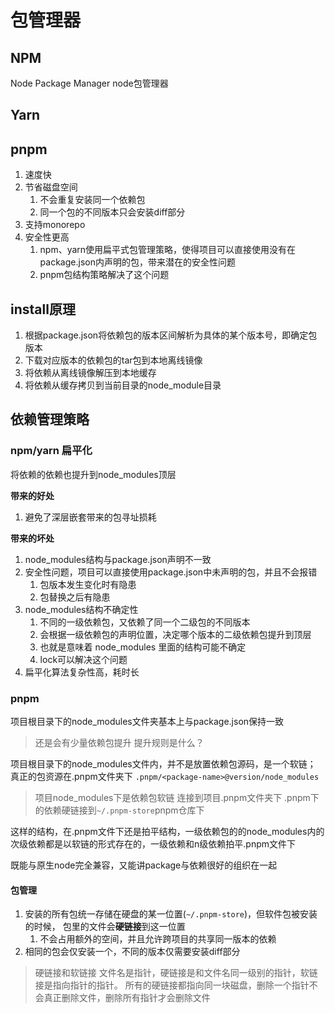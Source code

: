 # 包管理器


## NPM
Node Package Manager node包管理器
## Yarn
## pnpm
1. 速度快
2. 节省磁盘空间
   1. 不会重复安装同一个依赖包
   2. 同一个包的不同版本只会安装diff部分
3. 支持monorepo
4. 安全性更高
   1. npm、yarn使用扁平式包管理策略，使得项目可以直接使用没有在package.json内声明的包，带来潜在的安全性问题
   2. pnpm包结构策略解决了这个问题


## install原理
1. 根据package.json将依赖包的版本区间解析为具体的某个版本号，即确定包版本
2. 下载对应版本的依赖包的tar包到本地离线镜像
3. 将依赖从离线镜像解压到本地缓存
4. 将依赖从缓存拷贝到当前目录的node_module目录

## 依赖管理策略
### npm/yarn 扁平化
将依赖的依赖也提升到node_modules顶层

**带来的好处**
1. 避免了深层嵌套带来的包寻址损耗

**带来的坏处**
1. node_modules结构与package.json声明不一致
2. 安全性问题，项目可以直接使用package.json中未声明的包，并且不会报错
   1. 包版本发生变化时有隐患
   2. 包替换之后有隐患
3. node_modules结构不确定性
   1. 不同的一级依赖包，又依赖了同一个二级包的不同版本
   2. 会根据一级依赖包的声明位置，决定哪个版本的二级依赖包提升到顶层
   3. 也就是意味着 node_modules 里面的结构可能不确定
   4. lock可以解决这个问题
4. 扁平化算法复杂性高，耗时长

### pnpm
项目根目录下的node_modules文件夹基本上与package.json保持一致
> 还是会有少量依赖包提升
> 提升规则是什么？

项目根目录下的node_modules文件内，并不是放置依赖包源码，是一个软链；    
真正的包资源在.pnpm文件夹下
`.pnpm/<package-name>@version/node_modules`

> 项目node_modules下是依赖包软链
> 连接到项目.pnpm文件夹下
> .pnpm下的依赖硬链接到`~/.pnpm-store`pnpm仓库下

这样的结构，在.pnpm文件下还是拍平结构，一级依赖包的的node_modules内的次级依赖都是以软链的形式存在的，一级依赖和n级依赖拍平.pnpm文件下

既能与原生node完全兼容，又能讲package与依赖很好的组织在一起

#### 包管理
1. 安装的所有包统一存储在硬盘的某一位置(`~/.pnpm-store`)，但软件包被安装的时候， 包里的文件会**硬链接**到这一位置
   1. 不会占用额外的空间，并且允许跨项目的共享同一版本的依赖
2. 相同的包会仅安装一个，不同的版本仅需要安装diff部分


> 硬链接和软链接
> 文件名是指针，硬链接是和文件名同一级别的指针，软链接是指向指针的指针。
> 所有的硬链接都指向同一块磁盘，删除一个指针不会真正删除文件，删除所有指针才会删除文件